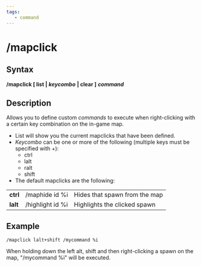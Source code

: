 ```yaml
---
tags:
   - command
---
```

# /mapclick

## Syntax

**/mapclick \[ list \|** _**keycombo**_ **\| clear \]** _**command**_

## Description

Allows you to define custom _commands_ to execute when right-clicking with a certain key combination on the in-game map.

* List will show you the current mapclicks that have been defined.
* _Keycombo_ can be one or more of the following \(multiple keys must be specified with +\):
  * ctrl
  * lalt
  * ralt
  * shift
* The default mapclicks are the following:

|  |  |  |
| :--- | :--- | :--- |
| **ctrl** | /maphide id %i | Hides that spawn from the map |
| **lalt** | /highlight id %i | Highlights the clicked spawn |

## Example

```text
/mapclick lalt+shift /mycommand %i
```

When holding down the left alt, shift and then right-clicking a spawn on the map, "/mycommand %i" will be executed.
